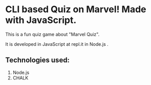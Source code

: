 # CLI based Quiz on Marvel! Made with JavaScript.

This is a fun quiz game about "Marvel Quiz".

It is developed in JavaScript at repl.it in Node.js .

## Technologies used:

1. Node.js
2. CHALK